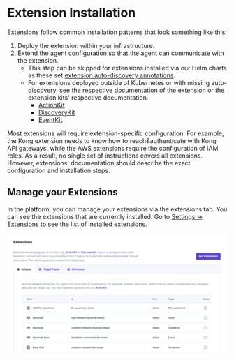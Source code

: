 # Extension Installation

Extensions follow common installation patterns that look something like this:

1. Deploy the extension within your infrastructure.
2. Extend the agent configuration so that the agent can communicate with the extension.
   * This step can be skipped for extensions installed via our Helm charts as these set [extension auto-discovery annotations](https://github.com/steadybit/helm-charts/blob/2c7c40e193fdbe386b10ff08e2547d27d7ac749a/charts/steadybit-extension-datadog/templates/service.yaml#L10-L19).
   * For extensions deployed outside of Kubernetes or with missing auto-discovery, see the respective documentation of the extension or the extension kits' respective documentation.
     * [ActionKit](https://github.com/steadybit/action-kit/blob/main/docs/action-registration.md)
     * [DiscoveryKit](https://github.com/steadybit/discovery-kit/blob/main/docs/discovery-registration.md)
     * [EventKit](https://github.com/steadybit/event-kit/blob/main/docs/event-registration.md)

Most extensions will require extension-specific configuration. For example, the Kong extension needs to know how to reach\&authenticate with Kong API gateways, while the AWS extensions require the configuration of IAM roles. As a result, no single set of instructions covers all extensions. However, extensions' documentation should describe the exact configuration and installation steps.

## Manage your Extensions

In the platform, you can manage your extensions via the extensions tab. You can see the extensions that are currently installed. Go to [Settings -> Extensions](https://platform.steadybit.com/settings/extensions) to see the list of installed extensions.

![Extensions Overview](extensions.png)
